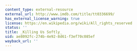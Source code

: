 ```yaml
---
content_type: external-resource
external_url: http://www.imdb.com/title/tt0336699/
has_external_license_warning: true
license: https://en.wikipedia.org/wiki/All_rights_reserved
status: ''
title: _Killing Us Softly_
uid: ae8092fc-274b-4e92-8d61-f3ef70c085ef
wayback_url: ''
---
```

